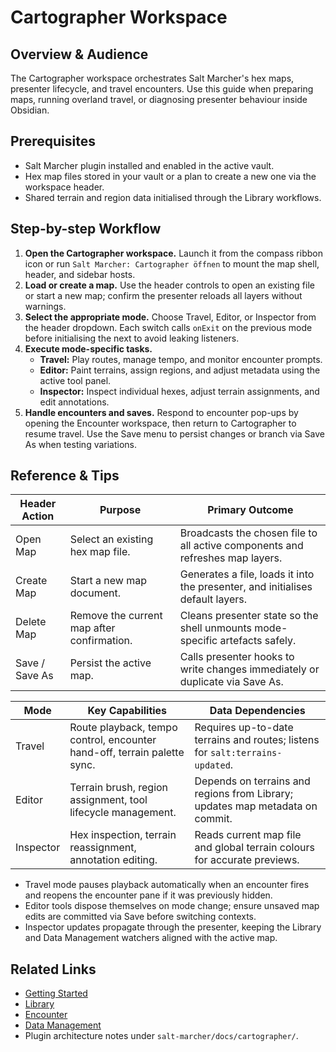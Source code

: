 # Cartographer Workspace

## Overview & Audience
The Cartographer workspace orchestrates Salt Marcher's hex maps, presenter lifecycle, and travel encounters. Use this guide when preparing maps, running overland travel, or diagnosing presenter behaviour inside Obsidian.

## Prerequisites
- Salt Marcher plugin installed and enabled in the active vault.
- Hex map files stored in your vault or a plan to create a new one via the workspace header.
- Shared terrain and region data initialised through the Library workflows.

## Step-by-step Workflow
1. **Open the Cartographer workspace.** Launch it from the compass ribbon icon or run `Salt Marcher: Cartographer öffnen` to mount the map shell, header, and sidebar hosts.
2. **Load or create a map.** Use the header controls to open an existing file or start a new map; confirm the presenter reloads all layers without warnings.
3. **Select the appropriate mode.** Choose Travel, Editor, or Inspector from the header dropdown. Each switch calls `onExit` on the previous mode before initialising the next to avoid leaking listeners.
4. **Execute mode-specific tasks.**
   - **Travel:** Play routes, manage tempo, and monitor encounter prompts.
   - **Editor:** Paint terrains, assign regions, and adjust metadata using the active tool panel.
   - **Inspector:** Inspect individual hexes, adjust terrain assignments, and edit annotations.
5. **Handle encounters and saves.** Respond to encounter pop-ups by opening the Encounter workspace, then return to Cartographer to resume travel. Use the Save menu to persist changes or branch via Save As when testing variations.

## Reference & Tips
| Header Action | Purpose | Primary Outcome |
| --- | --- | --- |
| Open Map | Select an existing hex map file. | Broadcasts the chosen file to all active components and refreshes map layers. |
| Create Map | Start a new map document. | Generates a file, loads it into the presenter, and initialises default layers. |
| Delete Map | Remove the current map after confirmation. | Cleans presenter state so the shell unmounts mode-specific artefacts safely. |
| Save / Save As | Persist the active map. | Calls presenter hooks to write changes immediately or duplicate via Save As. |

| Mode | Key Capabilities | Data Dependencies |
| --- | --- | --- |
| Travel | Route playback, tempo control, encounter hand-off, terrain palette sync. | Requires up-to-date terrains and routes; listens for `salt:terrains-updated`. |
| Editor | Terrain brush, region assignment, tool lifecycle management. | Depends on terrains and regions from Library; updates map metadata on commit. |
| Inspector | Hex inspection, terrain reassignment, annotation editing. | Reads current map file and global terrain colours for accurate previews. |

- Travel mode pauses playback automatically when an encounter fires and reopens the encounter pane if it was previously hidden.
- Editor tools dispose themselves on mode change; ensure unsaved map edits are committed via Save before switching contexts.
- Inspector updates propagate through the presenter, keeping the Library and Data Management watchers aligned with the active map.

## Related Links
- [Getting Started](./Getting-Started.md)
- [Library](./Library.md)
- [Encounter](./Encounter.md)
- [Data Management](./Data-Management.md)
- Plugin architecture notes under `salt-marcher/docs/cartographer/`.
